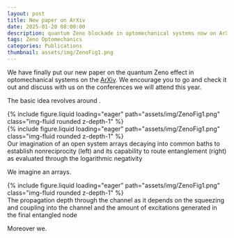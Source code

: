```yaml
---
layout: post
title: New paper on ArXiv
date: 2025-01-20 08:00:00
description: quantum Zeno blockade in optomechanical systems now on ArXiv!
tags: Zeno Optomechanics
categories: Publications
thumbnail: assets/img/ZenoFig1.png
---
```


We have finally put our new paper on the quantum Zeno effect in optomechanical systems on the [ArXiv](https://arxiv.org/abs/2501.11602). We encourage you to go and check it out and discuss with us on the conferences we will attend this year.

The basic idea revolves around .

<div class="row mt-3">
    <div class="col-sm mt-3 mt-md-0">
        {% include figure.liquid loading="eager" path="assets/img/ZenoFig1.png" class="img-fluid rounded z-depth-1" %}
    </div>
    <div class="col-sm mt-3 mt-md-0">
        {% include figure.liquid loading="eager" path="assets/img/ZenoFig1.png" class="img-fluid rounded z-depth-1" %}
    </div>
</div>
<div class="caption">
    Our imagination of an open system arrays decaying into common baths to establish nonreciprocity (left) and its capability to route entanglement (right) as evaluated through the logarithmic negativity
</div>

We imagine an arrays.

<div class="row mt-3">
    <div class="col-sm mt-3 mt-md-0">
        {% include figure.liquid loading="eager" path="assets/img/ZenoFig1.png" class="img-fluid rounded z-depth-1" %}
    </div>
</div>
<div class="caption">
    The propagation depth through the channel as it depends on the squeezing and coupling into the channel and the amount of excitations generated in the final entangled node
</div>

Moreover we.
